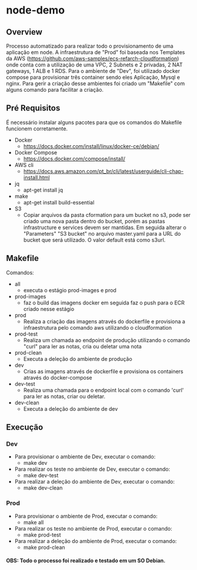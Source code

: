 # node-demo

## Overview

Processo automatizado para realizar todo o provisionamento de uma aplicação em node.
A infraestrutura de "Prod" foi baseada nos Templates da AWS (https://github.com/aws-samples/ecs-refarch-cloudformation) onde conta com a utilização
de uma VPC, 2 Subnets e 2 privadas, 2 NAT gateways, 1 ALB e 1 RDS. Para o ambiente de "Dev",
foi utilizado docker compose para provisionar três container sendo eles Aplicação, Mysql e nginx.
Para gerir a criação desse ambientes foi criado um "Makefile" com alguns comando para facilitar a criação.

## Pré Requisitos
É necessário instalar alguns pacotes para que os comandos do Makefile funcionem corretamente.

  - Docker
    - https://docs.docker.com/install/linux/docker-ce/debian/
  - Docker Compose
    - https://docs.docker.com/compose/install/
  - AWS cli
    - https://docs.aws.amazon.com/pt_br/cli/latest/userguide/cli-chap-install.html
  - jq
    - apt-get install jq
  - make
    - apt-get install build-essential
  - S3
    - Copiar arquivos da pasta cformation para um bucket no s3, pode ser criado uma nova pasta dentro do bucket, porém as pastas infrastructure e services devem ser mantidas. Em seguida alterar o "Parameters" "S3 bucket" no arquivo master.yaml para a URL do bucket que será utilizado. O valor default está como s3url.

## Makefile

Comandos:
  - all
    - executa o estágio prod-images e prod
  - prod-images
    - faz o build das imagens docker em seguida faz o push para o ECR criado nesse estágio
  - prod
    - Realiza a criação das imagens através do dockerfile e provisiona a infraestrutura pelo comando aws utilizando o cloudformation
  - prod-test
    - Realiza um chamada ao endpoint de produção utilizando o comando "curl" para ler as notas, cria ou deletar uma nota
  - prod-clean
    - Executa a deleção do ambiente de produção
  - dev
    - Crias as imagens através de dockerfile e provisiona os containers através do docker-compose
  - dev-test
    - Realiza uma chamada para o endpoint local com o comando 'curl' para ler as notas, criar ou deletar.
  - dev-clean
    - Executa a deleção do ambiente de dev
    
## Execução
  ### Dev
  - Para provisionar o ambiente de Dev, executar o comando:
    - make dev
  - Para realizar os teste no ambiente de Dev, executar o comando:
    - make dev-test
  - Para realizar a deleção do ambiente de Dev, executar o comando:
    - make dev-clean    

  ### Prod
  - Para provisionar o ambiente de Prod, executar o comando:
    - make all
  - Para realizar os teste no ambiente de Prod, executar o comando:
    - make prod-test
  - Para realizar a deleção do ambiente de Prod, executar o comando:
    - make prod-clean  

#### OBS: Todo o processo foi realizado e testado em um SO Debian. 

